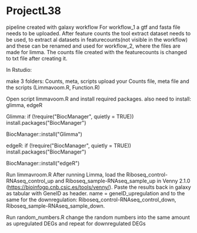 # ProjectL38

pipeline created with galaxy workflow
For workflow_1 a gtf and fasta file needs to be uploaded. 
After feature counts the tool extract dataset needs to be used, to extract al datasets in featurecounts(not visible in the workflow) and these can be renamed and used for workflow_2, where the files are made for limma. 
The counts file created with the featurecounts is changed to txt file after creating it. 

In Rstudio: 

make 3 folders: Counts, meta, scripts
upload your Counts file, meta file and the scripts (Limmavoom.R, Function.R)

Open script limmavoom.R and install required packages. 
also need to install: glimma, edgeR

Glimma:
if (!require("BiocManager", quietly = TRUE))
    install.packages("BiocManager")

BiocManager::install("Glimma")

edgeR:
if (!require("BiocManager", quietly = TRUE))
    install.packages("BiocManager")

BiocManager::install("edgeR")

Run limmavroom.R
After running Limma, load the Riboseq_control-RNAseq_control_up and Riboseq_sample-RNAseq_sample_up in Venny 2.1.0 (https://bioinfogp.cnb.csic.es/tools/venny/).
Paste the results back in galaxy as tabular with GeneID as header. name = geneID_upregulation
and to the same for the downregulation: Riboseq_control-RNAseq_control_down, Riboseq_sample-RNAseq_sample_down. 

Run random_numbers.R 
change the random numbers into the same amount as upregulated DEGs and repeat for downregulated DEGs
